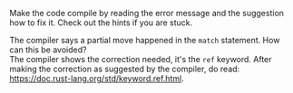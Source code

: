 

Make the code compile by reading the error message and the suggestion how to fix it. Check out the hints if you are stuck.

<div class="hint">The compiler says a partial move happened in the <code>match</code>
statement. How can this be avoided?</div> 

<div class="hint">The compiler shows the correction
needed, it's the <code>ref</code> keyword. After making the correction as suggested by the compiler, do
read: <a href="https://doc.rust-lang.org/std/keyword.ref.html">https://doc.rust-lang.org/std/keyword.ref.html</a>.</div>
